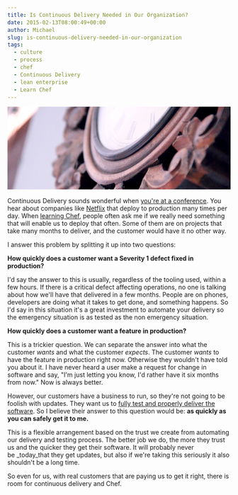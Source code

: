 ```yaml
---
title: Is Continuous Delivery Needed in Our Organization?
date: 2015-02-13T08:00:49+00:00
author: Michael
slug: is-continuous-delivery-needed-in-our-organization
tags:
  - culture
  - process
  - chef
  - Continuous Delivery
  - lean enterprise
  - Learn Chef
---
```

<div class="full-width">
  <img src="/images/feature-is-continuous-delivery-needed-in-our-organization.jpg" alt="Continuous Delivery" />
</div>

Continuous Delivery sounds wonderful when [you're at a conference](http://www.infoq.com/interviews/jez-humble-lean-enterprise). You hear about companies like [Netflix](http://www.infoq.com/presentations/netflix-continuous-delivery) that deploy to production many times per day. When [learning Chef](/learning-chef-book-review/), people often ask me if we really need something that will enable us to deploy that often. Some of them are on projects that take many months to deliver, and the customer would have it no other way.

I answer this problem by splitting it up into two questions:

**How quickly does a customer want a Severity 1 defect fixed in production?** 

I'd say the answer to this is usually, regardless of the tooling used, within a few hours. If there is a critical defect affecting operations, no one is talking about how we'll have that delivered in a few months. People are on phones, developers are doing what it takes to get done, and something happens. So I'd say in this situation it's a great investment to automate your delivery so the emergency situation is as tested as the non emergency situation.

**How quickly does a customer want a feature in production?**

This is a trickier question. We can separate the answer into what the customer _wants_ and what the customer _expects_. The customer _wants_ to have the feature in production right now. Otherwise they wouldn't have told you about it. I have never heard a user make a request for change in software and say, "I'm just letting you know, I'd rather have it six months from now." Now is always better.

However, our customers have a business to run, so they're not going to be foolish with updates. They want us to [fully test and properly deliver the software](/safety-net/). So I believe their answer to this question would be: **as quickly as you can safely get it to me.**

This is a flexible arrangement based on the trust we create from automating our delivery and testing process. The better job we do, the more they trust us and the quicker they get their software. It will probably never be _today_that they get updates, but also if we're taking this seriously it also shouldn't be a long time.

So even for us, with real customers that are paying us to get it right, there is room for continuous delivery and Chef.